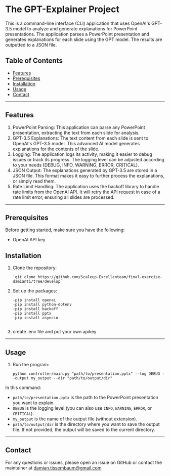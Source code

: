 # The GPT-Explainer Project

This is a command-line interface (CLI) application that uses OpenAI's GPT-3.5 model to analyze and generate explanations for PowerPoint presentations.
The application parses a PowerPoint presentation and generates explanations for each slide using the GPT model. The results are outputted to a JSON file.

## Table of Contents

- [Features](#features)
- [Prerequisites](#prerequisites)
- [Installation](#installation)
- [Usage](#usage)
- [Contact](#contact)


---------------------
## Features
1. PowerPoint Parsing: This application can parse any PowerPoint presentation, extracting the text from each slide for analysis.
2. GPT-3.5 Explanations: The text content from each slide is sent to OpenAI's GPT-3.5 model. This advanced AI model generates explanations for the contents of the slide.
3. Logging: The application logs its activity, making it easier to debug issues or track its progress. The logging level can be adjusted according to your needs (DEBUG, INFO, WARNING, ERROR, CRITICAL).
4. JSON Output: The explanations generated by GPT-3.5 are stored in a JSON file. This format makes it easy to further process the explanations, or simply read them.
5. Rate Limit Handling: The application uses the backoff library to handle rate limits from the OpenAI API. It will retry the API request in case of a rate limit error, ensuring all slides are processed.
---------------------
## Prerequisites

Before getting started, make sure you have the following:

- OpenAI API key


## Installation

1. Clone the repository: 
    ```shell
   `git clone https://github.com/Scaleup-Excellenteam/final-exercise-damianti/tree/develop`
   
2. Set up the packages:
    ```shell
    -pip install openai
    -pip install python-dotenv
    -pip install backoff
    -pip install pptx
    -pip install asyncio    


3. create .env file and put your own apikey

---------------------
## Usage

1. Run the program:
    ```shell
   python controller/main.py "path/to/presentation.pptx" --log DEBUG --output my_output --dir "path/to/output/dir"

In this command:
- `path/to/presentation.pptx` is the path to the PowerPoint presentation you want to explain.
- `DEBUG` is the logging level (you can also use `INFO`, `WARNING`, `ERROR`, or `CRITICAL`).
- `my_output` is the name of the output file (without extension).
- `path/to/output/dir` is the directory where you want to save the output file. If not provided, the output will be saved to the current directory.

---------------------
## Contact

For any questions or issues, please open an issue on GitHub or contact the maintainer at damian.tissembaum@gmail.com